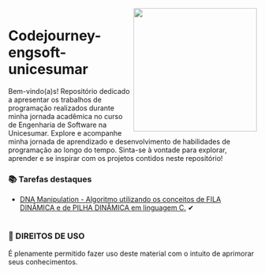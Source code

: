 

<img src="https://media.giphy.com/media/PrhFiPMUxgPZZtpnk6/giphy.gif" align="right" width="250">

# Codejourney-engsoft-unicesumar

Bem-vindo(a)s! Repositório dedicado a apresentar os trabalhos de programação realizados durante minha jornada acadêmica no curso de Engenharia de Software na Unicesumar. Explore e acompanhe minha jornada de aprendizado e desenvolvimento de habilidades de programação ao longo do tempo. Sinta-se à vontade para explorar, aprender e se inspirar com os projetos contidos neste repositório!

<h3>📚 Tarefas destaques</h3>

* [DNA Manipulation - Algoritmo utilizando os conceitos de FILA DINÂMICA e de PILHA DINÂMICA em linguagem C.]() ✔

#

<h3>📃 DIREITOS DE USO</h3>

É plenamente permitido fazer uso deste material com o intuito de aprimorar seus conhecimentos. 

